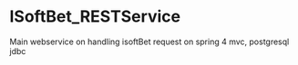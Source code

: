 # ISoftBet_RESTService
Main webservice on handling isoftBet request on spring 4 mvc, postgresql jdbc
